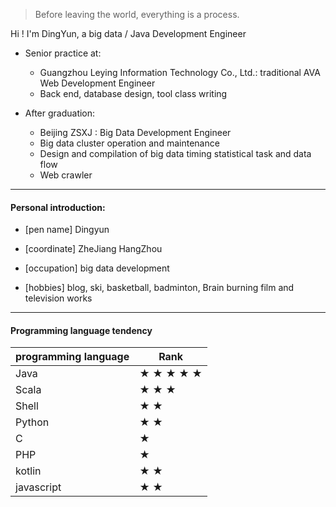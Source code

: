 > Before leaving the world, everything is a process.

Hi ! I'm  DingYun, a big data / Java Development Engineer


* Senior practice at:
  * Guangzhou Leying Information Technology Co., Ltd.: traditional AVA Web Development Engineer
  * Back end, database design, tool class writing

* After graduation:
  * Beijing ZSXJ : Big Data Development Engineer
  * Big data cluster operation and maintenance
  * Design and compilation of big data timing statistical task and data flow
  * Web crawler

----------------------------------------------------------------

#### Personal introduction:

* [pen name] Dingyun

* [coordinate] ZheJiang HangZhou

* [occupation] big data development

* [hobbies]  blog, ski, basketball, badminton, Brain burning film and television works



----------------------------------------------------------------

#### Programming language tendency

| programming language | Rank      |
| -------------------- | --------- |
| Java                 | ★ ★ ★ ★ ★ |
| Scala                | ★ ★ ★     |
| Shell                | ★ ★       |
| Python               | ★ ★       |
| C                    | ★         |
| PHP                  | ★         |
| kotlin               | ★ ★       |
| javascript           | ★ ★       |